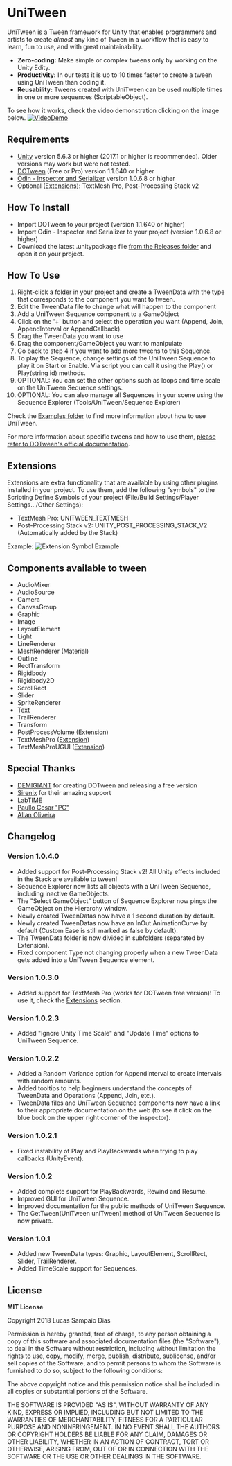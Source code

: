 # UniTween

UniTween is a Tween framework for Unity that enables programmers and artists to create *almost* any kind of Tween in a workflow that is easy to learn, fun to use, and with great maintainability.

* **Zero-coding:** Make simple or complex tweens only by working on the Unity Edity.
* **Productivity:** In our tests it is up to 10 times faster to create a tween using UniTween than coding it.
* **Reusability:** Tweens created with UniTween can be used multiple times in one or more sequences (ScriptableObject).

To see how it works, check the video demonstration clicking on the image below.
[![VideoDemo](https://i.imgur.com/o5mHYgK.png)](https://g.redditmedia.com/9AE7zanHgRsB0xVy-1Dnh-9ooWvVQpSXYLhBk0luxOk.gif?fm=mp4&mp4-fragmented=false&s=14bf19bb2ad19f0c9c380e0abc10aeac)

## Requirements
* [Unity](https://unity3d.com/get-unity/download/archive) version 5.6.3 or higher (2017.1 or higher is recommended). Older versions may work but were not tested.
* [DOTween](https://assetstore.unity.com/packages/tools/animation/dotween-hotween-v2-27676) (Free or Pro) version 1.1.640 or higher
* [Odin - Inspector and Serializer](https://assetstore.unity.com/packages/tools/utilities/odin-inspector-and-serializer-89041) version 1.0.6.8 or higher
* Optional ([Extensions](#extensions)): TextMesh Pro, Post-Processing Stack v2

## How To Install
* Import DOTween to your project (version 1.1.640 or higher)
* Import Odin - Inspector and Serializer to your project (version 1.0.6.8 or higher)
* Download the latest .unitypackage file [from the Releases folder](https://github.com/sampaiodias/UniTween/tree/master/Releases) and open it on your project.

## How To Use
1. Right-click a folder in your project and create a TweenData with the type that corresponds to the component you want to tween.
2. Edit the TweenData file to change what will happen to the component
3. Add a UniTween Sequence component to a GameObject
4. Click on the '+' button and select the operation you want (Append, Join, AppendInterval or AppendCallback).
5. Drag the TweenData you want to use
6. Drag the component/GameObject you want to manipulate
7. Go back to step 4 if you want to add more tweens to this Sequence.
8. To play the Sequence, change settings of the UniTween Sequence to play it on Start or Enable. Via script you can call it using the Play() or Play(string id) methods.
9. OPTIONAL: You can set the other options such as loops and time scale on the UniTween Sequence settings.
10. OPTIONAL: You can also manage all Sequences in your scene using the Sequence Explorer (Tools/UniTween/Sequence Explorer)

Check the [Examples folder](https://github.com/sampaiodias/UniTween/tree/master/Examples) to find more information about how to use UniTween.

For more information about specific tweens and how to use them, [please refer to DOTween's official documentation](http://dotween.demigiant.com/documentation.php).

## Extensions
Extensions are extra functionality that are available by using other plugins installed in your project. To use them, add the following "symbols" to the Scripting Define Symbols of your project (File/Build Settings/Player Settings.../Other Settings):
* TextMesh Pro: UNITWEEN_TEXTMESH
* Post-Processing Stack v2: UNITY_POST_PROCESSING_STACK_V2 (Automatically added by the Stack)

Example:
![Extension Symbol Example](https://i.imgur.com/oLwPm3k.png "Extension Symbol Example")

## Components available to tween
* AudioMixer
* AudioSource
* Camera
* CanvasGroup
* Graphic
* Image
* LayoutElement
* Light
* LineRenderer
* MeshRenderer (Material)
* Outline
* RectTransform
* Rigidbody
* Rigidbody2D
* ScrollRect
* Slider
* SpriteRenderer
* Text
* TrailRenderer
* Transform
* PostProcessVolume ([Extension](#extensions))
* TextMeshPro ([Extension](#extensions))
* TextMeshProUGUI ([Extension](#extensions))

## Special Thanks
* [DEMIGIANT](http://demigiant.com/) for creating DOTween and releasing a free version
* [Sirenix](http://sirenix.net) for their amazing support
* [LabTIME](http://www.labtime.ufg.br/)
* [Paullo Cesar "PC"](https://github.com/paullocesarpc)
* [Allan Oliveira](https://github.com/allanolivei)

## Changelog

### Version 1.0.4.0
* Added support for Post-Processing Stack v2! All Unity effects included in the Stack are available to tween!
* Sequence Explorer now lists all objects with a UniTween Sequence, including inactive GameObjects.
* The "Select GameObject" button of Sequence Explorer now pings the GameObject on the Hierarchy window.
* Newly created TweenDatas now have a 1 second duration by default.
* Newly created TweenDatas now have an InOut AnimationCurve by default (Custom Ease is still marked as false by default).
* The TweenData folder is now divided in subfolders (separated by Extension).
* Fixed component Type not changing properly when a new TweenData gets added into a UniTween Sequence element.

### Version 1.0.3.0
* Added support for TextMesh Pro (works for DOTween free version)! To use it, check the [Extensions](#extensions) section.

### Version 1.0.2.3
* Added "Ignore Unity Time Scale" and "Update Time" options to UniTween Sequence.

### Version 1.0.2.2
* Added a Random Variance option for AppendInterval to create intervals with random amounts.
* Added tooltips to help beginners understand the concepts of TweenData and Operations (Append, Join, etc.).
* TweenData files and UniTween Sequence components now have a link to their appropriate documentation on the web (to see it click on the blue book on the upper right corner of the inspector).

### Version 1.0.2.1
* Fixed instability of Play and PlayBackwards when trying to play callbacks (UnityEvent).

### Version 1.0.2
* Added complete support for PlayBackwards, Rewind and Resume.
* Improved GUI for UniTween Sequence.
* Improved documentation for the public methods of UniTween Sequence.
* The GetTween(UniTween uniTween) method of UniTween Sequence is now private.

### Version 1.0.1
* Added new TweenData types: Graphic, LayoutElement, ScrollRect, Slider, TrailRenderer.
* Added TimeScale support for Sequences.

## License

**MIT License**

Copyright 2018 Lucas Sampaio Dias

Permission is hereby granted, free of charge, to any person obtaining a copy of this software and associated documentation files (the "Software"), to deal in the Software without restriction, including without limitation the rights to use, copy, modify, merge, publish, distribute, sublicense, and/or sell copies of the Software, and to permit persons to whom the Software is furnished to do so, subject to the following conditions:

The above copyright notice and this permission notice shall be included in all copies or substantial portions of the Software.

THE SOFTWARE IS PROVIDED "AS IS", WITHOUT WARRANTY OF ANY KIND, EXPRESS OR IMPLIED, INCLUDING BUT NOT LIMITED TO THE WARRANTIES OF MERCHANTABILITY, FITNESS FOR A PARTICULAR PURPOSE AND NONINFRINGEMENT. IN NO EVENT SHALL THE AUTHORS OR COPYRIGHT HOLDERS BE LIABLE FOR ANY CLAIM, DAMAGES OR OTHER LIABILITY, WHETHER IN AN ACTION OF CONTRACT, TORT OR OTHERWISE, ARISING FROM, OUT OF OR IN CONNECTION WITH THE SOFTWARE OR THE USE OR OTHER DEALINGS IN THE SOFTWARE.
